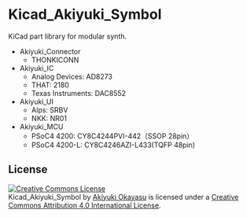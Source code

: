 # Kicad_Akiyuki_Symbol
KiCad part library for modular synth.

- Akiyuki_Connector
  - THONKICONN
- Akiyuki_IC
  - Analog Devices: AD8273
  - THAT: 2180
  - Texas Instruments: DAC8552
- Akiyuki_UI
  - Alps: SRBV
  - NKK: NR01
- Akiyuki_MCU
  - PSoC4 4200: CY8C4244PVI-442（SSOP 28pin）
  - PSoC4 4200-L: CY8C4246AZI-L433(TQFP 48pin)


## License

<a rel="license" href="http://creativecommons.org/licenses/by/4.0/"><img alt="Creative Commons License" style="border-width:0" src="https://i.creativecommons.org/l/by/4.0/88x31.png" /></a><br /><span xmlns:dct="http://purl.org/dc/terms/" href="http://purl.org/dc/dcmitype/Dataset" property="dct:title" rel="dct:type">Kicad_Akiyuki_Symbol</span> by <a xmlns:cc="http://creativecommons.org/ns#" href="https://github.com/AkiyukiOkayasu/Kicad_Akiyuki_Symbol" property="cc:attributionName" rel="cc:attributionURL">Akiyuki Okayasu</a> is licensed under a <a rel="license" href="http://creativecommons.org/licenses/by/4.0/">Creative Commons Attribution 4.0 International License</a>.
